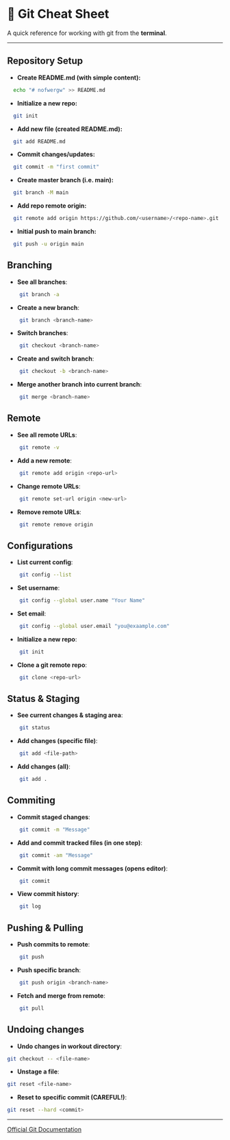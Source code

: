 # 📜 Git Cheat Sheet

A quick reference for working with git from the **terminal**.

---

## Repository Setup

- **Create README.md (with simple content):**

```bash
  echo "# nofwergw" >> README.md
```

- **Initialize a new repo:**

```bash
  git init
```

- **Add new file (created README.md):**

```bash
  git add README.md
```

- **Commit changes/updates:**

```bash
  git commit -m "first commit"
```

- **Create master branch (i.e. main):**

```bash
  git branch -M main
```

- **Add repo remote origin:**

```bash
  git remote add origin https://github.com/<username>/<repo-name>.git
```

- **Initial push to main branch:**

```bash
  git push -u origin main
```

## Branching

- **See all branches**:

```bash
    git branch -a
```

- **Create a new branch**:

```bash
    git branch <branch-name>
```

- **Switch branches**:

```bash
    git checkout <branch-name>
```

- **Create and switch branch**:

```bash
    git checkout -b <branch-name>
```

- **Merge another branch into current branch**:

```bash
    git merge <branch-name>
```

## Remote

- **See all remote URLs**:

```bash
    git remote -v
```

- **Add a new remote**:

```bash
    git remote add origin <repo-url>
```

- **Change remote URLs**:

```bash
    git remote set-url origin <new-url>
```

- **Remove remote URLs**:

```bash
    git remote remove origin
```

## Configurations

- **List current config**:

```bash
    git config --list
```

- **Set username**:

```bash
    git config --global user.name "Your Name"

```

- **Set email**:

```bash
    git config --global user.email "you@exaample.com"

```

- **Initialize a new repo**:

```bash
    git init
```

- **Clone a git remote repo**:

```bash
    git clone <repo-url>
```

## Status & Staging

- **See current changes & staging area**:

```bash
    git status
```

- **Add changes (specific file)**:

```bash
    git add <file-path>
```

- **Add changes (all)**:

```bash
    git add .
```

## Commiting

- **Commit staged changes**:

```bash
    git commit -m "Message"
```

- **Add and commit tracked files (in one step)**:

```bash
    git commit -am "Message"
```

- **Commit with long commit messages (opens editor)**:

```bash
    git commit
```

- **View commit history**:

```bash
    git log
```

## Pushing & Pulling

- **Push commits to remote**:

```bash
    git push
```

- **Push specific branch**:

```bash
    git push origin <branch-name>
```

- **Fetch and merge from remote**:

```bash
    git pull
```

## Undoing changes

- **Undo changes in workout directory**:

```bash
git checkout -- <file-name>
```

- **Unstage a file**:

```bash
git reset <file-name>
```

- **Reset to specific commit (CAREFUL!)**:

```bash
git reset --hard <commit>
```

---

[Official Git Documentation](https://git-scm.com/doc)
